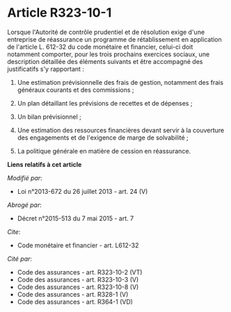 # Article R323-10-1

Lorsque l'Autorité de contrôle prudentiel et de résolution exige d'une entreprise de réassurance un programme de
rétablissement en application de l'article L. 612-32 du code monétaire et financier, celui-ci doit notamment comporter, pour
les trois prochains exercices sociaux, une description détaillée des éléments suivants et être accompagné des justificatifs
s'y rapportant : 

1. Une estimation prévisionnelle des frais de gestion, notamment des frais généraux courants et des commissions ; 

2. Un plan détaillant les prévisions de recettes et de dépenses ; 

3. Un bilan prévisionnel ; 

4. Une estimation des ressources financières devant servir à la couverture des engagements et de l'exigence de marge de
solvabilité ; 

5. La politique générale en matière de cession en réassurance.

**Liens relatifs à cet article**

_Modifié par_:

  - Loi n°2013-672 du 26 juillet 2013 - art. 24 (V)

_Abrogé par_:

  - Décret n°2015-513 du 7 mai 2015 - art. 7

_Cite_:

  - Code monétaire et financier - art. L612-32

_Cité par_:

  - Code des assurances - art. R323-10-2 (VT)
  - Code des assurances - art. R323-10-3 (V)
  - Code des assurances - art. R323-10-8 (V)
  - Code des assurances - art. R328-1 (V)
  - Code des assurances - art. R364-1 (VD)
